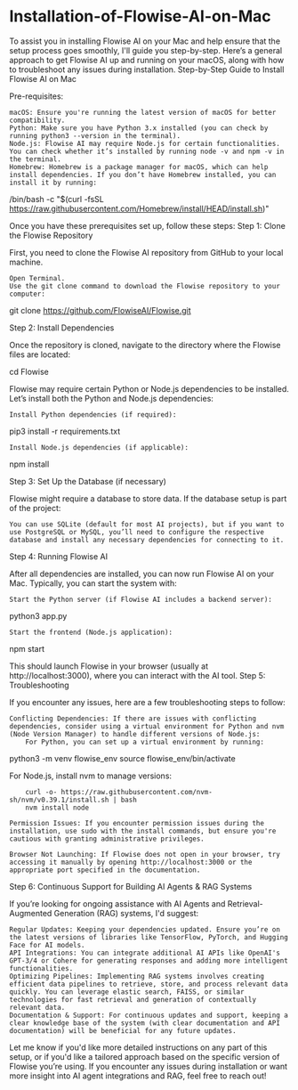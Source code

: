 # Installation-of-Flowise-AI-on-Mac
To assist you in installing Flowise AI on your Mac and help ensure that the setup process goes smoothly, I'll guide you step-by-step. Here’s a general approach to get Flowise AI up and running on your macOS, along with how to troubleshoot any issues during installation.
Step-by-Step Guide to Install Flowise AI on Mac

Pre-requisites:

    macOS: Ensure you're running the latest version of macOS for better compatibility.
    Python: Make sure you have Python 3.x installed (you can check by running python3 --version in the terminal).
    Node.js: Flowise AI may require Node.js for certain functionalities. You can check whether it’s installed by running node -v and npm -v in the terminal.
    Homebrew: Homebrew is a package manager for macOS, which can help install dependencies. If you don’t have Homebrew installed, you can install it by running:

/bin/bash -c "$(curl -fsSL https://raw.githubusercontent.com/Homebrew/install/HEAD/install.sh)"

Once you have these prerequisites set up, follow these steps:
Step 1: Clone the Flowise Repository

First, you need to clone the Flowise AI repository from GitHub to your local machine.

    Open Terminal.
    Use the git clone command to download the Flowise repository to your computer:

git clone https://github.com/FlowiseAI/Flowise.git

Step 2: Install Dependencies

Once the repository is cloned, navigate to the directory where the Flowise files are located:

cd Flowise

Flowise may require certain Python or Node.js dependencies to be installed. Let’s install both the Python and Node.js dependencies:

    Install Python dependencies (if required):

pip3 install -r requirements.txt

    Install Node.js dependencies (if applicable):

npm install

Step 3: Set Up the Database (if necessary)

Flowise might require a database to store data. If the database setup is part of the project:

    You can use SQLite (default for most AI projects), but if you want to use PostgreSQL or MySQL, you’ll need to configure the respective database and install any necessary dependencies for connecting to it.

Step 4: Running Flowise AI

After all dependencies are installed, you can now run Flowise AI on your Mac. Typically, you can start the system with:

    Start the Python server (if Flowise AI includes a backend server):

python3 app.py

    Start the frontend (Node.js application):

npm start

This should launch Flowise in your browser (usually at http://localhost:3000), where you can interact with the AI tool.
Step 5: Troubleshooting

If you encounter any issues, here are a few troubleshooting steps to follow:

    Conflicting Dependencies: If there are issues with conflicting dependencies, consider using a virtual environment for Python and nvm (Node Version Manager) to handle different versions of Node.js:
        For Python, you can set up a virtual environment by running:

python3 -m venv flowise_env
source flowise_env/bin/activate

For Node.js, install nvm to manage versions:

        curl -o- https://raw.githubusercontent.com/nvm-sh/nvm/v0.39.1/install.sh | bash
        nvm install node

    Permission Issues: If you encounter permission issues during the installation, use sudo with the install commands, but ensure you're cautious with granting administrative privileges.

    Browser Not Launching: If Flowise does not open in your browser, try accessing it manually by opening http://localhost:3000 or the appropriate port specified in the documentation.

Step 6: Continuous Support for Building AI Agents & RAG Systems

If you’re looking for ongoing assistance with AI Agents and Retrieval-Augmented Generation (RAG) systems, I'd suggest:

    Regular Updates: Keeping your dependencies updated. Ensure you’re on the latest versions of libraries like TensorFlow, PyTorch, and Hugging Face for AI models.
    API Integrations: You can integrate additional AI APIs like OpenAI's GPT-3/4 or Cohere for generating responses and adding more intelligent functionalities.
    Optimizing Pipelines: Implementing RAG systems involves creating efficient data pipelines to retrieve, store, and process relevant data quickly. You can leverage elastic search, FAISS, or similar technologies for fast retrieval and generation of contextually relevant data.
    Documentation & Support: For continuous updates and support, keeping a clear knowledge base of the system (with clear documentation and API documentation) will be beneficial for any future updates.

Let me know if you'd like more detailed instructions on any part of this setup, or if you'd like a tailored approach based on the specific version of Flowise you’re using. If you encounter any issues during installation or want more insight into AI agent integrations and RAG, feel free to reach out!
